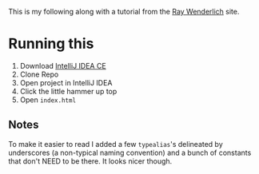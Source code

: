 

This is my following along with a tutorial from the [Ray Wenderlich](https://www.raywenderlich.com/201669-web-app-with-kotlin-js-getting-started) site.

# Running this

1) Download [IntelliJ IDEA CE](https://www.jetbrains.com/idea/)
2) Clone Repo
3) Open project in IntelliJ IDEA
4) Click the little hammer up top
5) Open `index.html`

## Notes

To make it easier to read I added a few `typealias`'s delineated by underscores (a non-typical naming convention) and a bunch of constants that don't NEED to be there. It looks nicer though. 
